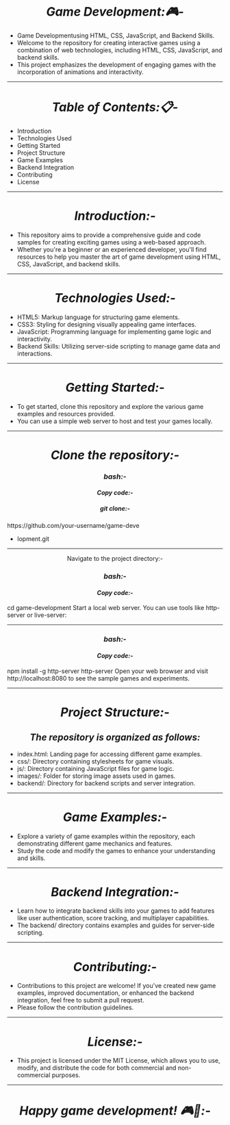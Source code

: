<h1 align='center'><i>Game Development:🎮-</i></h1> 

- Game Developmentusing HTML, CSS, JavaScript, and Backend Skills.
- Welcome to the repository for creating interactive games using a combination of web technologies, including HTML, CSS, JavaScript, and backend skills.
- This project emphasizes the development of engaging games with the incorporation of animations and interactivity.
<hr>
<h1 align='center'><i>Table of Contents:📋-</i></h1> 

- Introduction
- Technologies Used
- Getting Started
- Project Structure
- Game Examples
- Backend Integration
- Contributing
- License
<hr>
<h1 align='center'><i>Introduction:-</i></h1> 

- This repository aims to provide a comprehensive guide and code samples for creating exciting games using a web-based approach. 
- Whether you're a beginner or an experienced developer, you'll find resources to help you master the art of game development using HTML, CSS, JavaScript, and backend skills.
<hr>

<h1 align='center'><i>Technologies Used:-</i></h1>  

- HTML5: Markup language for structuring game elements.
- CSS3: Styling for designing visually appealing game interfaces.
-  JavaScript: Programming language for implementing game logic and interactivity.
- Backend Skills: Utilizing server-side scripting to manage game data and interactions.
<hr>
<h1 align='center'><i>Getting Started:-</i></h1>  

- To get started, clone this repository and explore the various game examples and resources provided. 
- You can use a simple web server to host and test your games locally.
<hr>
<h1 align='center'><i>Clone the repository:-</i></h1> 


<h3 align='center'><i>bash:-</i></h3>
<h4 align='center'><i>Copy code:-</i></h4>
<h5 align='center'><i>git clone:-</i></h5>
 https://github.com/your-username/game-deve

- lopment.git
<hr>
<p align="center">Navigate to the project directory:-</P>

<h3 align='center'><i>bash:-</i></h3>
<h4 align='center'><i>Copy code:-</i></h4>
cd game-development
Start a local web server. You can use tools like http-server or live-server:
<hr>
<h3 align='center'><i>bash:-</i></h3>
<h4 align='center'><i>Copy code:-</i></h4>
npm install -g http-server
http-server
Open your web browser and visit http://localhost:8080 to see the sample games and experiments.
<hr>
<h1 align='center'><i>Project Structure:-</i></h1> 

<h2 align='center'><i>The repository is organized as follows:</i></h2> 

- index.html: Landing page for accessing different game examples.
- css/: Directory containing stylesheets for game visuals.
- js/: Directory containing JavaScript files for game logic.
- images/: Folder for storing image assets used in games.
- backend/: Directory for backend scripts and server integration.
<hr>
<h1 align='center'><i>Game Examples:-</i></h1> 

- Explore a variety of game examples within the repository, each demonstrating different game mechanics and features.
 - Study the code and modify the games to enhance your understanding and skills.
<hr>
<h1 align='center'><i>Backend Integration:-</i></h1> 

- Learn how to integrate backend skills into your games to add features like user authentication, score tracking, and multiplayer capabilities.
- The backend/ directory contains examples and guides for server-side scripting.
<hr>
<h1 align='center'><i>Contributing:-</i></h1> 

- Contributions to this project are welcome! If you've created new game examples, improved documentation, or enhanced the backend integration, feel free to submit a pull request.
- Please follow the contribution guidelines.
<hr>
<h1 align='center'><i>License:-</i></h1> 

- This project is licensed under the MIT License, which allows you to use, modify, and distribute the code for both commercial and non-commercial purposes.
<hr>
<h1 align='center'><i>Happy game development! 🎮🚀:-</i></h1> 

